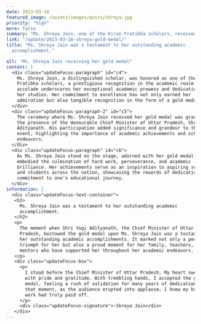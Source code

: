 ```yaml
---
date: 2023-03-18
featured_image: /assets/images/posts/shreya.jpg
priority: "high"
more: false
summary: "Ms. Shreya Jain, one of the Kiran Pratibha scholars, received her gold medal from the CM of Uttar Pradesh."
link: "/update/2023-03-18-shreya-gold-medal/"
title: "Ms. Shreya Jain was a testament to her outstanding academic
  accomplishment."

alt: "Ms. Shreya Jain receiving her gold medal"
content: |
  <div class="updateFocus-paragraph" id="c4">
    Ms. Shreya Jain, a distinguished scholar, was honored as one of the Kiran
    Pratibha scholars, a prestigious recognition in the academic realm. This
    accolade underscores her exceptional academic prowess and dedication to
    her studies. Her commitment to excellence has not only earned her
    admiration but also tangible recognition in the form of a gold medal.
  </div>
  <div class="updateFocus-paragraph-2" id="c5">
    The ceremony where Ms. Shreya Jain received her gold medal was graced by
    the presence of the Honourable Chief Minister of Uttar Pradesh, Shri Yogi
    Adityanath. His participation added significance and grandeur to the
    event, highlighting the importance of academic achievements and scholarly
    endeavors.
  </div>
  <div class="updateFocus-paragraph" id="c6">
    As Ms. Shreya Jain stood on the stage, adorned with her gold medal, she
    embodied the culmination of hard work, perseverance, and academic
    brilliance. Her achievements serve as an inspiration to aspiring scholars
    and students across the nation, showcasing the rewards of dedication and
    commitment to one's educational journey.
  </div>
information: |
  <div class="updateFocus-text-container">
   <h2>
     Ms. Shreya Jain was a testament to her outstanding academic
     accomplishment.
   </h2>
   <p>
     The moment when Shri Yogi Adityanath, the Chief Minister of Uttar
     Pradesh, bestowed the gold medal upon Ms. Shreya Jain was a testament to
     her outstanding academic accomplishments. It marked not only a personal
     triumph for her but also a proud moment for her family, teachers, and
     mentors who have supported her throughout her academic endeavors.
   </p>
   <div class="updateFocus-box">
     <p>
       I stood before the Chief Minister of Uttar Pradesh, My heart swelled
       with pride and gratitude. With trembling hands, I accepted the gold
       medal, feeling a rush of validation for many years of dedication. In
       that moment, as the audience erupted into applause, I knew my hard
       work had truly paid off.
     </p>
     <div class="updateFocus-signature">-Shreya Jain</div>
   </div>
---
```

